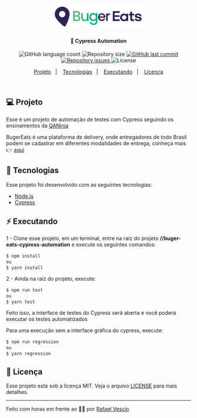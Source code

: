 <h1 align="center">
    <img alt="MyDailyStatus" title="#fullstacklab" src="img/buger-eats.svg" width="250px" />
</h1>

<h4 align="center">
  🚀 Cypress Automation
</h4>
<p align="center">
  <img alt="GitHub language count" src="https://img.shields.io/github/languages/count/RafaelVsc/buger-eats-cypress-automation">

  <img alt="Repository size" src="https://img.shields.io/github/repo-size/RafaelVsc/buger-eats-cypress-automation">
  
  <a href="https://github.com/RafaelVsc/buger-eats-cypress-automation/commits/main">
    <img alt="GitHub last commit" src="https://img.shields.io/github/last-commit/RafaelVsc/buger-eats-cypress-automation">
  </a>

  <a href="https://github.com/RafaelVsc/buger-eats-cypress-automation/issues">
    <img alt="Repository issues" src="https://img.shields.io/github/issues/RafaelVsc/buger-eats-cypress-automation">
  </a>

  <img alt="License" src="https://img.shields.io/badge/license-MIT-brightgreen">
</p>

<p align="center">
<a href="#-projeto">Projeto</a>&nbsp;&nbsp;&nbsp;|&nbsp;&nbsp;&nbsp;
  <a href="#-tecnologias">Tecnologias</a>&nbsp;&nbsp;&nbsp;|&nbsp;&nbsp;&nbsp;  
  <a href="#-executando">Executando</a>&nbsp;&nbsp;&nbsp;|&nbsp;&nbsp;&nbsp;
  <a href="#-licença">Licença</a>
</p>

<br>

## 💻 Projeto
Esse é um projeto de automação de testes com Cypress seguindo os ensinamentos da [QANinja](https://qaninja.academy/)

BugerEats é uma plataforma de delivery, onde entregadores de todo Brasil podem se cadastrar em diferentes modalidades de entrega,
conheça mais 👉 [aqui](https://buger-eats.vercel.app/)

## 🔋 Tecnologias

Esse projeto foi desenvolvido com as seguintes tecnologias:

- [Node.js](https://nodejs.org/)
- [Cypress](https://www.cypress.io/)



## ⚡ Executando

1 - Clone esse projeto, em um terminal, entre na raiz do projeto **//buger-eats-cypress-automation** e execute os seguintes comandos:

```
$ npm install
ou
$ yarn install
```

2 - Ainda na raiz do projeto, execute:

```
$ npm run test
ou
$ yarn test
```

Feito isso, a interface de testes do Cypress será aberta e você poderá executar os testes automatizados

Para uma execução sem a interface gráfica do cypress, execute: 

```
$ npm run regression
ou
$ yarn regression
```

## 📝 Licença

Esse projeto está sob a licença MIT. Veja o arquivo [LICENSE](LICENSE.md) para mais detalhes.

---

Feito com horas em frente ao 👨‍💻 por [Rafael Vescio](https://www.linkedin.com/in/rafael-vescio/)

